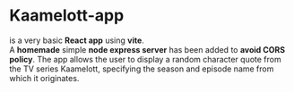 # Kaamelott-app

is a very basic **React app** using **vite**.  
A **homemade** simple **node express server** has been added to **avoid CORS policy**.
The app allows the user to display a random character quote from the TV series Kaamelott, specifying the season and episode name from which it originates.
